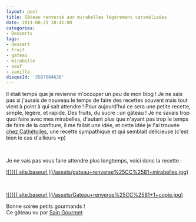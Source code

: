 ```yaml
---
layout: post
title: Gâteau renversé aux mirabelles légèrement caramélisées
date: 2011-08-21 18:41:00
categories: 
- Desserts
tags: 
- dessert
- fruit
- gateau
- mirabelle
- oeuf
- vanille
disqusId: '3587684638'
---
```


Il était temps que je revienne m'occuper un peu de mon blog ! Je ne sais pas si j'aurais de nouveau le temps de faire des recettes souvent mais tout vient à point à qui sait attendre ! Pour aujourd'hui ce sera une petite recette, simple, légère, et rapide. Des fruits, du sucre : un gâteau ! Je ne savais trop quoi faire avec mes mirabelles, d'autant plus que n'ayant pas trop le temps de faire de la confiture, il me fallait une idée, et cette idée je l'ai trouvée [chez Cathétoiles](http://cathetoiles.free.fr/?p=697), une recette sympathique et qui semblait délicieuse (c'est bien le cas d'ailleurs =p)

 

Je ne vais pas vous faire attendre plus longtemps, voici donc la recette :  
  

[![]({{ site.baseurl }}/assets/gateau+renverse%25CC%2581+mirabelles.jpg)](http://4.bp.blogspot.com/-37XH0blHzyI/TqmmG1WghTI/AAAAAAAABBs/LVzwZYxpfP8/s1600/gateau+renverse%25CC%2581+mirabelles.jpg)

 



[![]({{ site.baseurl }}/assets/Gateau+renverse%25CC%2581+1+copie.jpg)](http://3.bp.blogspot.com/-miZ-NN7mngI/TlFBG1J-GAI/AAAAAAAAAh0/x7_46Kw_wQQ/s1600/Gateau+renverse%25CC%2581+1+copie.jpg)

Bonne soirée petits gourmands !  
  Ce gâteau vu par [Sain Gourmet](http://saingourmet.blogspot.com/2011/11/gateau-renverse-aux-mirabelles.html) 